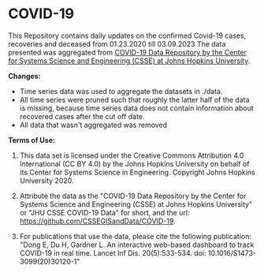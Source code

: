 # COVID-19

This Repository contains daily updates on the confirmed Covid-19 cases, recoveries and deceased from 01.23.2020 till 03.09.2023 The data presented was aggregated from [COVID-19 Data Repository by the Center for Systems Science and Engineering (CSSE) at Johns Hopkins University](https://github.com/CSSEGISandData/COVID-19).

<b>Changes:</b>

* Time series data was used to aggregate the datasets in ./data.
* All time series were pruned such that roughly the latter half of the data is missing, because time series data does not contain information about recovered cases after the cut off date.
* All data that wasn't aggregated was removed

<b>Terms of Use:</b>

1. This data set is licensed under the Creative Commons Attribution 4.0 International (CC BY 4.0) by the Johns Hopkins University on behalf of its Center for Systems Science in Engineering.  Copyright Johns Hopkins University 2020. 

2. Attribute the data as the "COVID-19 Data Repository by the Center for Systems Science and Engineering (CSSE) at Johns Hopkins University" or "JHU CSSE COVID-19 Data" for short, and the url: https://github.com/CSSEGISandData/COVID-19.  

3. For publications that use the data, please cite the following publication: "Dong E, Du H, Gardner L. An interactive web-based dashboard to track COVID-19 in real time. Lancet Inf Dis. 20(5):533-534. doi: 10.1016/S1473-3099(20)30120-1"
